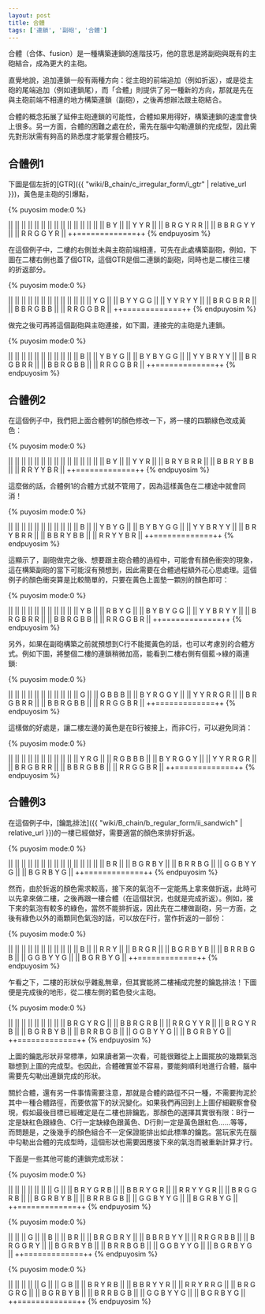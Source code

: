 ```yaml
---
layout: post
title: 合體
tags: ['連鎖', '副砲', '合體']
---
```


合體（合体、fusion）是一種構築連鎖的進階技巧，他的意思是將副砲與既有的主砲結合，成為更大的主砲。

直覺地說，追加連鎖一般有兩種方向：從主砲的前端追加（例如折返），或是從主砲的尾端追加（例如連鎖尾），而「合體」則提供了另一種新的方向，那就是先在與主砲前端不相連的地方構築連鎖（副砲），之後再想辦法跟主砲結合。

合體的概念拓展了延伸主砲連鎖的可能性，合體如果用得好，構築連鎖的速度會快上很多。另一方面，合體的困難之處在於，需先在腦中勾勒連鎖的完成型，因此需先對形狀需有夠高的熟悉度才能掌握合體技巧。

## 合體例1

下圖是個左折的[GTR]({{ "wiki/B_chain/c_irregular_form/i_gtr" | relative_url }})，黃色是主砲的引爆點，

{% puyosim mode:0 %}
                 
||             ||
||             ||
||             ||
||             ||
||             ||
||             ||
||             ||
|| B Y         ||
|| Y Y   R     ||
|| B R G Y R R ||
|| B B R G Y Y ||
|| R R G G Y R ||
++=============++
{% endpuyosim %}

在這個例子中，二樓的右側並未與主砲前端相連，可先在此處構築副砲，例如，下圖在二樓右側也蓋了個GTR，這個GTR是個二連鎖的副砲，同時也是二樓往三樓的折返部分。

{% puyosim mode:0 %}
                 
||             ||
||             ||
||             ||
||             ||
||             ||
||             ||
||         Y G ||
|| B Y   Y G G ||
|| Y Y   R Y Y ||
|| B R G B R R ||
|| B B R G B B ||
|| R R G G B R ||
++=============++
{% endpuyosim %}

做完之後可再將這個副砲與主砲連接，如下圖，連接完的主砲是九連鎖。

{% puyosim mode:0 %}
                 
||             ||
||             ||
||             ||
||             ||
||             ||
||       B     ||
||     Y B Y G ||
|| B Y B Y G G ||
|| Y Y B R Y Y ||
|| B R G B R R ||
|| B B R G B B ||
|| R R G G B R ||
++=============++
{% endpuyosim %}

## 合體例2

在這個例子中，我們把上面合體例1的顏色修改一下，將一樓的四顆綠色改成黃色：

{% puyosim mode:0 %}
                 
||             ||
||             ||
||             ||
||             ||
||             ||
||             ||
||             ||
|| B Y         ||
|| Y Y   R     ||
|| B R Y B R R ||
|| B B R Y B B ||
|| R R Y Y B R ||
++=============++
{% endpuyosim %}

這麼做的話，合體例1的合體方式就不管用了，因為這樣黃色在二樓途中就會同消！

{% puyosim mode:0 %}

||             ||
||             ||
||             ||
||             ||
||             ||
||       B     ||
||     Y B Y G ||
|| B Y B Y G G ||
|| Y Y B R Y Y ||
|| B R Y B R R ||
|| B B R Y B B ||
|| R R Y Y B R ||
++=============++
{% endpuyosim %}

這顯示了，副砲做完之後、想要跟主砲合體的過程中，可能會有顏色衝突的現象，這在構築副砲的當下可能沒有預想到，因此需要在合體過程額外花心思處理。這個例子的顏色衝突算是比較簡單的，只要在黃色上面墊一顆別的顏色即可：

{% puyosim mode:0 %}

||             ||
||             ||
||             ||
||             ||
||             ||
||     Y B     ||
||     R B Y G ||
|| B Y B Y G G ||
|| Y Y B R Y Y ||
|| B R G B R R ||
|| B B R G B B ||
|| R R G G B R ||
++=============++
{% endpuyosim %}

另外，如果在副砲構築之前就預想到C行不能擺黃色的話，也可以考慮別的合體方式。例如下圖，將整個二樓的連鎖稍微加高，能看到二樓右側有個藍→綠的兩連鎖:

{% puyosim mode:0 %}

||             ||
||             ||
||             ||
||             ||
||             ||
||       G     ||
||     G B B B ||
|| B Y R G G Y ||
|| Y Y R R G R ||
|| B R G B R R ||
|| B B R G B B ||
|| R R G G B R ||
++=============++
{% endpuyosim %}

這樣做的好處是，讓二樓左邊的黃色是在B行被接上，而非C行，可以避免同消：

{% puyosim mode:0 %}

||             ||
||             ||
||             ||
||             ||
||             ||
||   Y R G     ||
||   R G B B B ||
|| B Y R G G Y ||
|| Y Y R R G R ||
|| B R G B R R ||
|| B B R G B B ||
|| R R G G B R ||
++=============++
{% endpuyosim %}

## 合體例3

在這個例子中，[鑰匙排法]({{ "wiki/B_chain/b_regular_form/ii_sandwich" | relative_url }})的一樓已經做好，需要適當的顏色來排好折返。

{% puyosim mode:0 %}
                 
||             ||
||             ||
||             ||
||             ||
||             ||
||             ||
||             ||
|| B R         ||
|| B G R B Y   ||
|| B R R B G   ||
|| G G B Y Y G ||
|| B G R B Y G ||
++=============++
{% endpuyosim %}

然而，由於折返的顏色需求較高，接下來的氣泡不一定能馬上拿來做折返，此時可以先拿來做二樓，之後再跟一樓合體（在這個狀況，也就是完成折返）。例如，接下來的氣泡有較多的綠色，當然不能排折返，因此先在二樓做副砲，另一方面，之後有綠色以外的兩顆同色氣泡的話，可以放在F行，當作折返的一部份：

{% puyosim mode:0 %}
                 
||             ||
||             ||
||             ||
||             ||
||             ||
||   B         ||
|| R R     Y   ||
|| B R G   R   ||
|| B G R B Y B ||
|| B R R B G B ||
|| G G B Y Y G ||
|| B G R B Y G ||
++=============++
{% endpuyosim %}

乍看之下，二樓的形狀似乎雜亂無章，但其實能將二樓補成完整的鑰匙排法！下圖便是完成後的地形，從二樓左側的藍色發火主砲。

{% puyosim mode:0 %}
                 
||             ||
||             ||
||             ||
||             ||
|| B R G Y R G ||
|| B B R G R B ||
|| R R G Y Y R ||
|| B R G Y R B ||
|| B G R B Y B ||
|| B R R B G B ||
|| G G B Y Y G ||
|| B G R B Y G ||
++=============++
{% endpuyosim %}

上圖的鑰匙形狀非常標準，如果讀者第一次看，可能很難從上上圖擺放的幾顆氣泡聯想到上圖的完成型。也因此，合體確實並不容易，要能夠順利地進行合體，腦中需要先勾勒出連鎖完成的形狀。

關於合體，還有另一件事情需要注意，那就是合體的路徑不只一種，不需要拘泥於其中一種合體路徑，而要依當下的狀況變化。如果我們再回到上上圖仔細觀察會發現，假如最後目標已經確定是在二樓也排鑰匙，那顏色的選擇其實很有限：B行一定是缺紅色跟綠色、C行一定缺綠色跟黃色、D行則一定是黃色跟紅色......等等，而問題是，之後幾手的顏色組合不一定保證能排出如此標準的鑰匙。當玩家先在腦中勾勒出合體的完成型時，這個形狀也需要因應接下來的氣泡而被重新計算才行。

下面是一些其他可能的連鎖完成形狀：

{% puyosim mode:0 %}
                 
||             ||
||             ||
||             ||
||           G ||
|| B R Y G R B ||
|| B B R Y G R ||
|| R R Y Y G R ||
|| B R G G R B ||
|| B G R B Y B ||
|| B R R B G B ||
|| G G B Y Y G ||
|| B G R B Y G ||
++=============++
{% endpuyosim %}


{% puyosim mode:0 %}
                 
||             ||
||           G ||
||           B ||
||         B R ||
|| B R G B R Y ||
|| B B R B Y Y ||
|| R R G R B B ||
|| B R G G R Y ||
|| B G R B Y B ||
|| B R R B G B ||
|| G G B Y Y G ||
|| B G R B Y G ||
++=============++
{% endpuyosim %}

{% puyosim mode:0 %}
                 
||             ||
||             ||
||           G ||
||         G B ||
|| B R Y   R B ||
|| B B R Y Y R ||
|| R R Y R R G ||
|| B R G G R G ||
|| B G R B Y B ||
|| B R R B G B ||
|| G G B Y Y G ||
|| B G R B Y G ||
++=============++
{% endpuyosim %}

